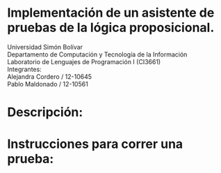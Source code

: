 # Implementación de un asistente de pruebas de la lógica proposicional.

Universidad Simón Bolívar  
Departamento de Computación y Tecnología de la Información  
Laboratorio de Lenguajes de Programación I (CI3661)  
Integrantes:  
    Alejandra Cordero / 12-10645  
    Pablo Maldonado / 12-10561  

# Descripción:



# Instrucciones para correr una prueba:
